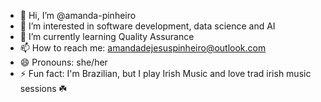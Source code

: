 - 👋 Hi, I’m @amanda-pinheiro
- 👀 I’m interested in software development, data science and AI
- 🌱 I’m currently learning Quality Assurance
- 📫 How to reach me: amandadejesuspinheiro@outlook.com
- 😄 Pronouns: she/her
- ⚡ Fun fact: I'm Brazilian, but I play Irish Music and love trad irish music sessions ☘️

<!---
amanda-pinheiro/amanda-pinheiro is a ✨ special ✨ repository because its `README.md` (this file) appears on your GitHub profile.
You can click the Preview link to take a look at your changes.
--->

